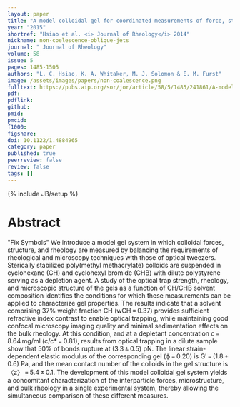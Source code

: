 ```yaml
---
layout: paper
title: "A model colloidal gel for coordinated measurements of force, structure, and rheology"
year: "2015"
shortref: "Hsiao et al. <i> Journal of Rheology</i> 2014"
nickname: non-coelescence-oblique-jets
journal: " Journal of Rheology"
volume: 58
issue: 5
pages: 1485-1505
authors: "L. C. Hsiao, K. A. Whitaker, M. J. Solomon & E. M. Furst"
image: /assets/images/papers/non-coalescence.png
fulltext: https://pubs.aip.org/sor/jor/article/58/5/1485/241861/A-model-colloidal-gel-for-coordinated-measurements
pdf: 
pdflink: 
github: 
pmid: 
pmcid: 
f1000: 
figshare: 
doi: 10.1122/1.4884965
category: paper
published: true
peerreview: false
review: false
tags: []
---
```

{% include JB/setup %}

# Abstract 

"Fix Symbols"
We introduce a model gel system in which colloidal forces, structure, and rheology are measured by balancing the requirements of rheological and microscopy techniques with those of optical tweezers. Sterically stabilized poly(methyl methacrylate) colloids are suspended in cyclohexane (CH) and cyclohexyl bromide (CHB) with dilute polystyrene serving as a depletion agent. A study of the optical trap strength, rheology, and microscopic structure of the gels as a function of CH/CHB solvent composition identifies the conditions for which these measurements can be applied to characterize gel properties. The results indicate that a solvent comprising 37% weight fraction CH (wCH = 0.37) provides sufficient refractive index contrast to enable optical trapping, while maintaining good confocal microscopy imaging quality and minimal sedimentation effects on the bulk rheology. At this condition, and at a depletant concentration c = 8.64 mg/ml (c/c* = 0.81), results from optical trapping in a dilute sample show that 50% of bonds rupture at (3.3 ± 0.5) pN. The linear strain-dependent elastic modulus of the corresponding gel (ϕ = 0.20) is G′ = (1.8 ± 0.6) Pa, and the mean contact number of the colloids in the gel structure is 〈z〉 = 5.4 ± 0.1. The development of this model colloidal gel system yields a concomitant characterization of the interparticle forces, microstructure, and bulk rheology in a single experimental system, thereby allowing the simultaneous comparison of these different measures.